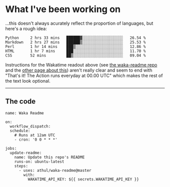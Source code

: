 # What I've been working on

…this doesn't always acurately reflect the proportion of languages, but here's a rough idea:

<!--START_SECTION:waka-->
```text
Python     2 hrs 33 mins   ██████▓░░░░░░░░░░░░░░░░░░   26.54 % 
Markdown   2 hrs 27 mins   ██████▒░░░░░░░░░░░░░░░░░░   25.53 % 
Perl       1 hr 14 mins    ███▒░░░░░░░░░░░░░░░░░░░░░   12.86 % 
HTML       1 hr 7 mins     ███░░░░░░░░░░░░░░░░░░░░░░   11.70 % 
CSS        52 mins         ██▒░░░░░░░░░░░░░░░░░░░░░░   09.04 % 
```
<!--END_SECTION:waka-->

Instructions for the Wakatime readout above (see [the waka-readme repo](https://github.com/athul/waka-readme) and the [other page about this](https://github.com/marketplace/actions/waka-readme)) aren't really clear and seem to end with "That's it! The Action runs everyday at 00.00 UTC" which makes the rest of the text look optional.

---

## The code

```
name: Waka Readme

on:
  workflow_dispatch:
  schedule:
    # Runs at 12am UTC
    - cron: '0 0 * * *'

jobs:
  update-readme:
    name: Update this repo's README
    runs-on: ubuntu-latest
    steps:
      - uses: athul/waka-readme@master
        with:
          WAKATIME_API_KEY: ${{ secrets.WAKATIME_API_KEY }}
```
